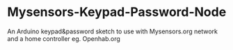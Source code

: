 # Mysensors-Keypad-Password-Node
An Arduino keypad&amp;password sketch to use with Mysensors.org  network and a home controller eg. Openhab.org
